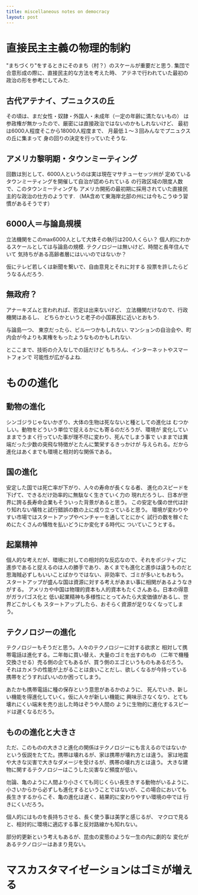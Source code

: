 ```yaml
---
title: miscellaneous notes on democracy
layout: post
---
```



# 直接民主主義の物理的制約

"まちづくり"をするときにそのまち（村？）のスケールが重要だと思う.
集団で合意形成の際に、直接民主的な方法を考えた時、
アテネで行われていた最初の政治の形を参考にしてみた.


## 古代アテナイ、プニュクスの丘

その頃は、まだ女性・奴隷・外国人・未成年（一定の年齢に満たないもの）
は参政権が無かったので、厳密には直接政治ではないのかもしれないけど、
最初は6000人程度そこから18000人程度まで、
月最低１〜３回みんなでプニュクスの丘に集まって
身の回りの決定を行っていたそうな.

## アメリカ黎明期・タウンミーティング
回数は別として、6000人というのは実は現在マサチューセッツ州が
定めているタウンミーティングを開催して自治が認められている
の行政区域の限度人数で、このタウンミーティングも
アメリカ開拓の最初期に採用されていた直接民主的な政治の仕方のようです.
（MA含めて東海岸北部の州には今もこうゆう習慣があるそうです）

## 6000人＝与論島規模
立法機関をこのmax6000人として大体その執行は200人くらい？
個人的にわかるスケールとしては与論島の規模.
テクノロジーは無いけど、時間と長年住んでいて
気持ちがある高齢者層にはいいのではないか？

仮にテレビ若しくは新聞を繋いで、自由意見とそれに対する
投票を許したらどうなるんだろう.

## 無政府？
アナーキズムと言われれば、否定は出来ないけど、
立法機関だけなので、行政機関はあるし、
どちらかというと老子の小国寡民に近いとおもう.

与論島一つ、
東京だったら、ビル一つかもしれない.
マンションの自治会や、町内会が今よりも実権をもったようなものかもしれない.

とここまで、技術の介入なしでの話だけど
もちろん、インターネットやスマートフォンで
可能性が広がるよね.

# ものの進化

## 動物の進化

シンゴジラじゃないかぎり、大体の生物は死なないと種としての進化は
むつかしい。動物をどういう単位で捉えるかにも寄るのだろうが、環境が
変化していままでうまく行っていた事が理不尽に変わり、死んでしまう事で
いままでは異端だった少数の突飛な特徴がとたんに繁栄するきっかけが
与えられる。だから進化はあくまでも環境と相対的な関係である。

## 国の進化

安定した国では死亡率が下がり、人々の寿命が長くなる者、
進化のスピードを下げて、できるだけ効率的に無駄なく生きていく力の
現れだろうし、日本が世界に誇る長寿命企業もそういった背景があると思う。
この安定も僕の世代は計り知れない犠牲と試行錯誤の数の上に成り立っていると思う。
環境が変わりやすい市場ではスタートアップやベンチャーを通してとにかく
試行の数を稼ぐためにたくさんの犠牲を払いどうにか変化する時代に
ついていこうとする。

## 起業精神
個人的な考えだが、環境に対しての相対的な反応なので、それをポジティブに
進歩であると捉えるのは人の勝手であり、あくまでも進化と進歩は違うものだと
思海賊必ずしもいいことばかりではない、非効率で、ゴミが多いともおもう。
スタートアップが盛んな国は資源に対する考えがあまい事に相関があるようなきがする。
アメリカや中国は物理的資本も人的資本もたくさんある。日本の得意がガラパゴス化と
低い起業精神も多様性にとってみたら大変価値があるし、世界どこかしくも
スタートアップしたら、おそらく資源が足りなくなってしまう。

## テクノロジーの進化

テクノロジーもそうだと思う。人々のテクノロジーに対する欲求と
相対して携帯電話は進化する。二年毎に買い替え、大量のゴミを出すのもの
（二年で機種交換させる）売る側の企てもあるが、買う側のエゴというものもあるだろう。
それはカメラの性能が上がることは良いことだし、欲しくなるが今持っている
携帯をどうすればいいのか困ってしまう。

あたかも携帯電話に種の保存という意思があるかのように、
死んでいき、新しい機能を得進化していく。仮に人々が新しい機能に
興味示さなくなり、とても壊れにくい端末を売り出した時はぞうや人間の
ように生物的に進化するスピードは遅くなるだろう。

## ものの進化と大きさ

ただ、このものの大きさと進化の関係はテクノロジーにも言えるのではないか
という仮説をたてた。携帯は壊れるが、家は携帯が壊れ方とは違う。
家は地震や大きな災害で大きなダメージを受けるが、携帯の壊れ方とは違う。
大きな建物に関するテクノロジーはこうした災害など頻度が低い。

勿論、亀のように人間より小さくても同じくらい長生きする動物がいるように、
小さいからから必ずしも進化するということではないが、この場合においても
長生きするからこそ、亀の進化は遅く、結果的に変わりやすい環境の中では
行きにくいだろう。

個人的にはものを長持ちさせる、長く使う事は美学と感じるが、
マクロで見ると、相対的に環境に適応する事と反対路線かも知れない。

部分的更新という考えもあるが、昆虫の変態のような一生の内に劇的な
変化があるテクノロジーはあまり見ない。

# マスカスタマイゼーションはゴミが増える

